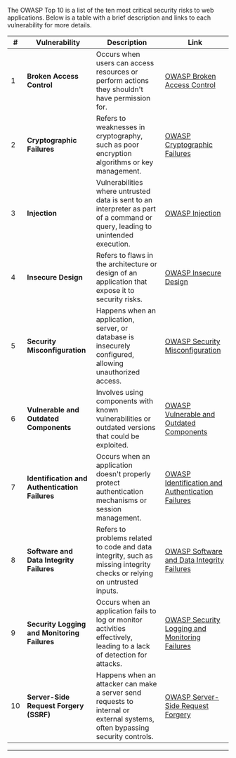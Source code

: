 

The OWASP Top 10 is a list of the ten most critical security risks to web applications. Below is a table with a brief description and links to each vulnerability for more details.

| **#** | **Vulnerability**              | **Description**                                                                                         | **Link**                                                                                                                                             |
|-------|---------------------------------|---------------------------------------------------------------------------------------------------------|------------------------------------------------------------------------------------------------------------------------------------------------------|
| 1     | **Broken Access Control**       | Occurs when users can access resources or perform actions they shouldn't have permission for.            | [OWASP Broken Access Control](https://owasp.org/www-project-top-ten/2021/A01_2021-Broken_Access_Control)                                              |
| 2     | **Cryptographic Failures**      | Refers to weaknesses in cryptography, such as poor encryption algorithms or key management.             | [OWASP Cryptographic Failures](https://owasp.org/www-project-top-ten/2021/A02_2021-Cryptographic_Failures)                                           |
| 3     | **Injection**                   | Vulnerabilities where untrusted data is sent to an interpreter as part of a command or query, leading to unintended execution. | [OWASP Injection](https://owasp.org/www-project-top-ten/2021/A03_2021-Injection)                                                                   |
| 4     | **Insecure Design**             | Refers to flaws in the architecture or design of an application that expose it to security risks.        | [OWASP Insecure Design](https://owasp.org/www-project-top-ten/2021/A04_2021-Insecure_Design)                                                        |
| 5     | **Security Misconfiguration**   | Happens when an application, server, or database is insecurely configured, allowing unauthorized access. | [OWASP Security Misconfiguration](https://owasp.org/www-project-top-ten/2021/A05_2021-Security_Misconfiguration)                                    |
| 6     | **Vulnerable and Outdated Components** | Involves using components with known vulnerabilities or outdated versions that could be exploited.       | [OWASP Vulnerable and Outdated Components](https://owasp.org/www-project-top-ten/2021/A06_2021-Vulnerable_and_Outdated_Components)                  |
| 7     | **Identification and Authentication Failures** | Occurs when an application doesn't properly protect authentication mechanisms or session management.    | [OWASP Identification and Authentication Failures](https://owasp.org/www-project-top-ten/2021/A07_2021-Identification_and_Authentication_Failures) |
| 8     | **Software and Data Integrity Failures** | Refers to problems related to code and data integrity, such as missing integrity checks or relying on untrusted inputs. | [OWASP Software and Data Integrity Failures](https://owasp.org/www-project-top-ten/2021/A08_2021-Software_and_Data_Integrity_Failures)              |
| 9     | **Security Logging and Monitoring Failures** | Occurs when an application fails to log or monitor activities effectively, leading to a lack of detection for attacks. | [OWASP Security Logging and Monitoring Failures](https://owasp.org/www-project-top-ten/2021/A09_2021-Security_Logging_and_Monitoring_Failures)     |
| 10    | **Server-Side Request Forgery (SSRF)** | Happens when an attacker can make a server send requests to internal or external systems, often bypassing security controls. | [OWASP Server-Side Request Forgery](https://owasp.org/www-project-top-ten/2021/A10_2021-Server_Side_Request_Forgery)                               |

---
